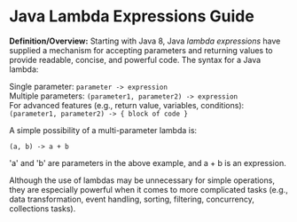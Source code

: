 # Java Lambda Expressions Guide

**Definition/Overview:** Starting with Java 8, Java *lambda expressions* have supplied a mechanism for accepting parameters and returning values to provide readable, concise, and powerful code. The syntax for a Java lambda:
  
Single parameter: `parameter -> expression`  
Multiple parameters: `(parameter1, parameter2) -> expression`  
For advanced features (e.g., return value, variables, conditions): `(parameter1, parameter2) -> { block of code }`

A simple possibility of a multi-parameter lambda is:
  
`(a, b) -> a + b`

'a' and 'b' are parameters in the above example, and a + b is an expression.  

Although the use of lambdas may be unnecessary for simple operations, they are especially powerful when it comes to more complicated tasks (e.g., data transformation, event handling, sorting, filtering, concurrency, collections tasks).
